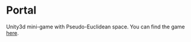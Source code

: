 # Portal

Unity3d mini-game with Pseudo-Euclidean space. You can find the game [here](https://github.com/Slimakanzer/Portal).

